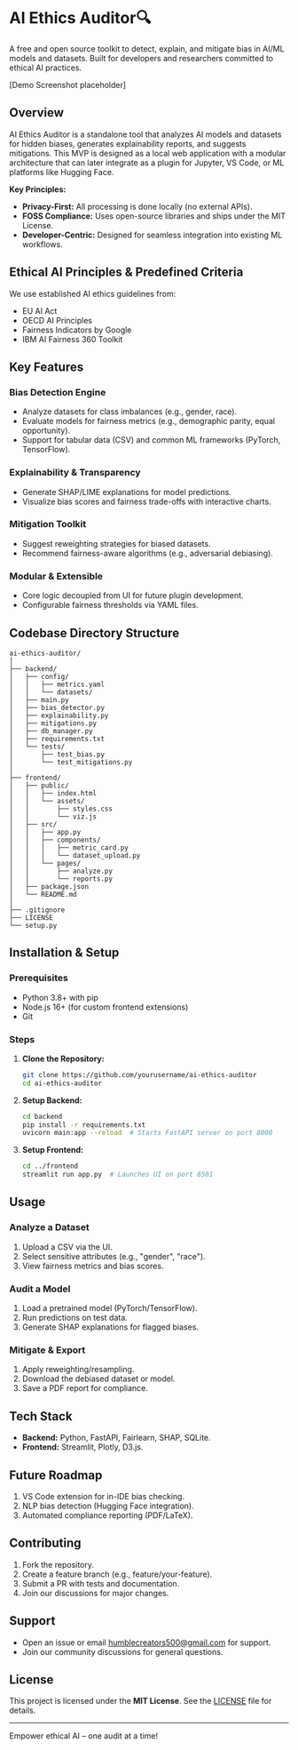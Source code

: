 # AI Ethics Auditor🔍

A free and open source toolkit to detect, explain, and mitigate bias in AI/ML models and datasets. Built for developers and researchers committed to ethical AI practices.

[Demo Screenshot placeholder]

## Overview

AI Ethics Auditor is a standalone tool that analyzes AI models and datasets for hidden biases, generates explainability reports, and suggests mitigations. This MVP is designed as a local web application with a modular architecture that can later integrate as a plugin for Jupyter, VS Code, or ML platforms like Hugging Face.

**Key Principles:**
- **Privacy-First:** All processing is done locally (no external APIs).
- **FOSS Compliance:** Uses open-source libraries and ships under the MIT License.
- **Developer-Centric:** Designed for seamless integration into existing ML workflows.

## Ethical AI Principles & Predefined Criteria

We use established AI ethics guidelines from:
- EU AI Act
- OECD AI Principles
- Fairness Indicators by Google
- IBM AI Fairness 360 Toolkit

## Key Features

### Bias Detection Engine
- Analyze datasets for class imbalances (e.g., gender, race).
- Evaluate models for fairness metrics (e.g., demographic parity, equal opportunity).
- Support for tabular data (CSV) and common ML frameworks (PyTorch, TensorFlow).

### Explainability & Transparency
- Generate SHAP/LIME explanations for model predictions.
- Visualize bias scores and fairness trade-offs with interactive charts.

### Mitigation Toolkit
- Suggest reweighting strategies for biased datasets.
- Recommend fairness-aware algorithms (e.g., adversarial debiasing).

### Modular & Extensible
- Core logic decoupled from UI for future plugin development.
- Configurable fairness thresholds via YAML files.

## Codebase Directory Structure

```
ai-ethics-auditor/
│
├── backend/
│   ├── config/
│   │   ├── metrics.yaml
│   │   └── datasets/
│   ├── main.py
│   ├── bias_detector.py
│   ├── explainability.py
│   ├── mitigations.py
│   ├── db_manager.py
│   ├── requirements.txt
│   └── tests/
│       ├── test_bias.py
│       └── test_mitigations.py
│
├── frontend/
│   ├── public/
│   │   ├── index.html
│   │   └── assets/
│   │       ├── styles.css
│   │       └── viz.js
│   ├── src/
│   │   ├── app.py
│   │   ├── components/
│   │   │   ├── metric_card.py
│   │   │   └── dataset_upload.py
│   │   └── pages/
│   │       ├── analyze.py
│   │       └── reports.py
│   ├── package.json
│   └── README.md
│
├── .gitignore
├── LICENSE
└── setup.py
```

## Installation & Setup

### Prerequisites
- Python 3.8+ with pip
- Node.js 16+ (for custom frontend extensions)
- Git

### Steps
1. **Clone the Repository:**
   ```bash
   git clone https://github.com/yourusername/ai-ethics-auditor
   cd ai-ethics-auditor
   ```

2. **Setup Backend:**
   ```bash
   cd backend
   pip install -r requirements.txt
   uvicorn main:app --reload  # Starts FastAPI server on port 8000
   ```

3. **Setup Frontend:**
   ```bash
   cd ../frontend
   streamlit run app.py  # Launches UI on port 8501
   ```

## Usage

### Analyze a Dataset
1. Upload a CSV via the UI.
2. Select sensitive attributes (e.g., "gender", "race").
3. View fairness metrics and bias scores.

### Audit a Model
1. Load a pretrained model (PyTorch/TensorFlow).
2. Run predictions on test data.
3. Generate SHAP explanations for flagged biases.

### Mitigate & Export
1. Apply reweighting/resampling.
2. Download the debiased dataset or model.
3. Save a PDF report for compliance.

## Tech Stack
- **Backend:** Python, FastAPI, Fairlearn, SHAP, SQLite.
- **Frontend:** Streamlit, Plotly, D3.js.

## Future Roadmap
1. VS Code extension for in-IDE bias checking.
2. NLP bias detection (Hugging Face integration).
3. Automated compliance reporting (PDF/LaTeX).

## Contributing
1. Fork the repository.
2. Create a feature branch (e.g., feature/your-feature).
3. Submit a PR with tests and documentation.
4. Join our discussions for major changes.

## Support
- Open an issue or email humblecreators500@gmail.com for support.
- Join our community discussions for general questions.

## License
This project is licensed under the **MIT License**. See the [LICENSE](./LICENSE) file for details.

---

Empower ethical AI – one audit at a time!
